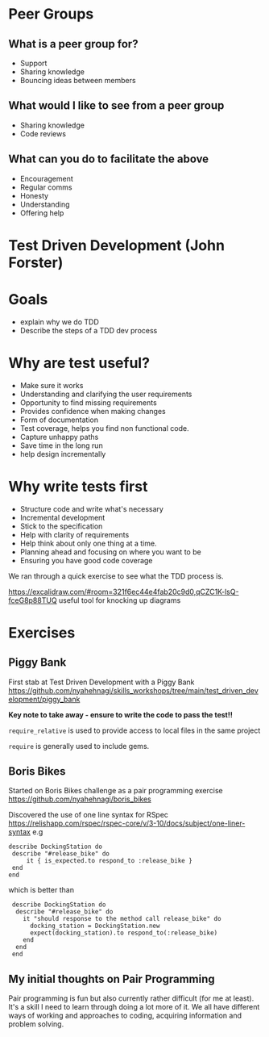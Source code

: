 # Peer Groups

## What is a peer group for?
* Support
* Sharing knowledge
* Bouncing ideas between members

## What would I like to see from a peer group
* Sharing knowledge
* Code reviews

## What can you do to facilitate the above
* Encouragement
* Regular comms
* Honesty
* Understanding
* Offering help

# Test Driven Development (John Forster)

# Goals
* explain why we do TDD
* Describe the steps of a TDD dev process

# Why are test useful?
* Make sure it works
* Understanding and clarifying the user requirements
* Opportunity to find missing requirements
* Provides confidence when making changes
* Form of documentation
* Test coverage, helps you find non functional code.
* Capture unhappy paths
* Save time in the long run
* help design incrementally

# Why write tests first
* Structure code and write what's necessary
* Incremental development
* Stick to the specification
* Help with clarity of requirements
* Help think about only one thing at a time.
* Planning ahead and focusing on where you want to be
* Ensuring you have good code coverage

We ran through a quick exercise to see what the TDD process is.

https://excalidraw.com/#room=321f6ec44e4fab20c9d0,qCZC1K-lsQ-fceG8p88TUQ
useful tool for knocking up diagrams

# Exercises

## Piggy Bank
First stab at Test Driven Development with a Piggy Bank
https://github.com/nyahehnagi/skills_workshops/tree/main/test_driven_development/piggy_bank

**Key note to take away - ensure to write the code to pass the test!!**


`require_relative` is used to provide access to local files in the same project

`require` is generally used to include gems.

## Boris Bikes
Started on Boris Bikes challenge as a pair programming exercise
https://github.com/nyahehnagi/boris_bikes

Discovered the use of one line syntax for RSpec
https://relishapp.com/rspec/rspec-core/v/3-10/docs/subject/one-liner-syntax
 e.g 
 ~~~~
 describe DockingStation do
  describe "#release_bike" do
      it { is_expected.to respond_to :release_bike }
  end
 end
 ~~~~

which is better than

~~~~
 describe DockingStation do
  describe "#release_bike" do
    it "should response to the method call release_bike" do
      docking_station = DockingStation.new
      expect(docking_station).to respond_to(:release_bike)
    end
  end
 end
~~~~

## My initial thoughts on Pair Programming

Pair programming is fun but also currently rather difficult (for me at least). It's a skill I need to learn through doing a lot more of it. We all have different ways of working and approaches to coding, acquiring information and problem solving.